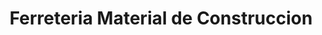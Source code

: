 ---
title: "Ferreteria Material de Construccion"
url: /alangasi/ferreteria-material-de-construccion/
shop: Eisenwaren
---
